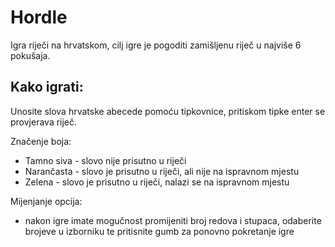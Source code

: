 # Hordle
Igra riječi na hrvatskom, cilj igre je pogoditi zamišljenu riječ u najviše 6 pokušaja.
## Kako igrati: 

Unosite slova hrvatske abecede pomoću tipkovnice, pritiskom tipke enter se provjerava riječ.

Značenje boja:
- Tamno siva - slovo nije prisutno u riječi
- Narančasta - slovo je prisutno u riječi, ali nije na ispravnom mjestu
- Zelena - slovo je prisutno u riječi, nalazi se na ispravnom mjestu

Mijenjanje opcija:
- nakon igre imate mogučnost promijeniti broj redova i stupaca, odaberite brojeve u izborniku te pritisnite gumb za ponovno pokretanje igre
